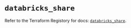 # `databricks_share`

Refer to the Terraform Registory for docs: [`databricks_share`](https://www.terraform.io/docs/providers/databricks/r/share).

